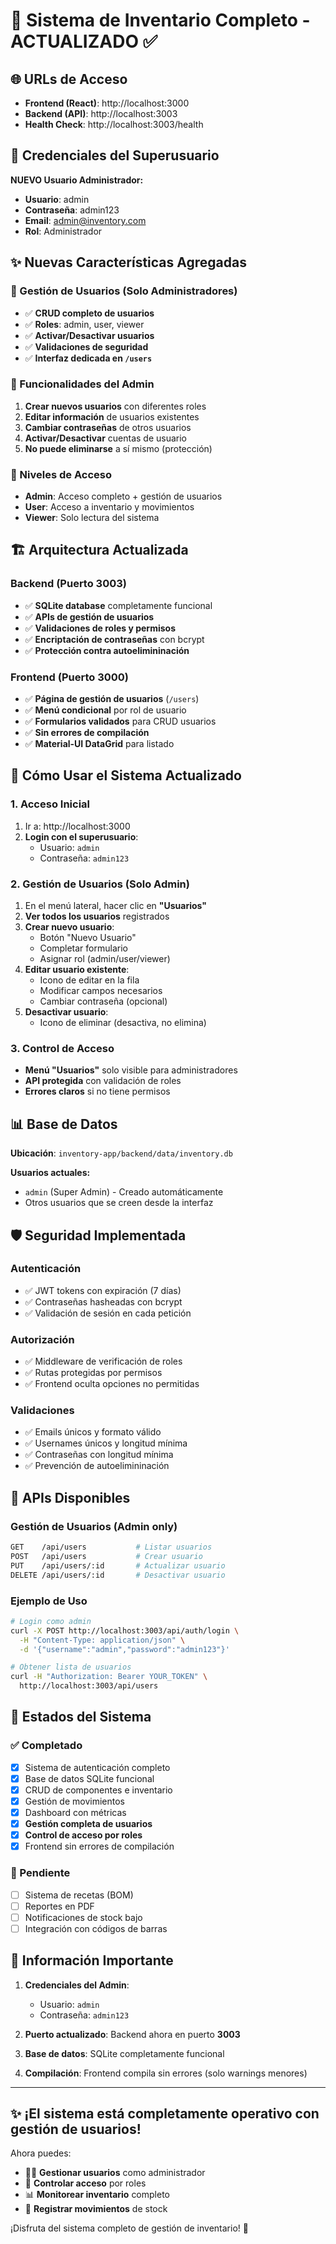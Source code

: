 # 🎉 Sistema de Inventario Completo - ACTUALIZADO ✅

## 🌐 URLs de Acceso

- **Frontend (React)**: http://localhost:3000
- **Backend (API)**: http://localhost:3003
- **Health Check**: http://localhost:3003/health

## 👤 Credenciales del Superusuario

**NUEVO Usuario Administrador:**
- **Usuario**: admin
- **Contraseña**: admin123
- **Email**: admin@inventory.com
- **Rol**: Administrador

## ✨ Nuevas Características Agregadas

### 🔧 Gestión de Usuarios (Solo Administradores)
- ✅ **CRUD completo de usuarios**
- ✅ **Roles**: admin, user, viewer
- ✅ **Activar/Desactivar usuarios**
- ✅ **Validaciones de seguridad**
- ✅ **Interfaz dedicada en `/users`**

### 🎯 Funcionalidades del Admin
1. **Crear nuevos usuarios** con diferentes roles
2. **Editar información** de usuarios existentes
3. **Cambiar contraseñas** de otros usuarios
4. **Activar/Desactivar** cuentas de usuario
5. **No puede eliminarse** a sí mismo (protección)

### 🔐 Niveles de Acceso
- **Admin**: Acceso completo + gestión de usuarios
- **User**: Acceso a inventario y movimientos
- **Viewer**: Solo lectura del sistema

## 🏗️ Arquitectura Actualizada

### Backend (Puerto 3003)
- ✅ **SQLite database** completamente funcional
- ✅ **APIs de gestión de usuarios**
- ✅ **Validaciones de roles y permisos**
- ✅ **Encriptación de contraseñas** con bcrypt
- ✅ **Protección contra autoelimininación**

### Frontend (Puerto 3000)
- ✅ **Página de gestión de usuarios** (`/users`)
- ✅ **Menú condicional** por rol de usuario
- ✅ **Formularios validados** para CRUD usuarios
- ✅ **Sin errores de compilación**
- ✅ **Material-UI DataGrid** para listado

## 🚀 Cómo Usar el Sistema Actualizado

### 1. Acceso Inicial
1. Ir a: http://localhost:3000
2. **Login con el superusuario**:
   - Usuario: `admin`
   - Contraseña: `admin123`

### 2. Gestión de Usuarios (Solo Admin)
1. En el menú lateral, hacer clic en **"Usuarios"**
2. **Ver todos los usuarios** registrados
3. **Crear nuevo usuario**:
   - Botón "Nuevo Usuario"
   - Completar formulario
   - Asignar rol (admin/user/viewer)
4. **Editar usuario existente**:
   - Icono de editar en la fila
   - Modificar campos necesarios
   - Cambiar contraseña (opcional)
5. **Desactivar usuario**:
   - Icono de eliminar (desactiva, no elimina)

### 3. Control de Acceso
- **Menú "Usuarios"** solo visible para administradores
- **API protegida** con validación de roles
- **Errores claros** si no tiene permisos

## 📊 Base de Datos

**Ubicación**: `inventory-app/backend/data/inventory.db`

**Usuarios actuales:**
- `admin` (Super Admin) - Creado automáticamente
- Otros usuarios que se creen desde la interfaz

## 🛡️ Seguridad Implementada

### Autenticación
- ✅ JWT tokens con expiración (7 días)
- ✅ Contraseñas hasheadas con bcrypt
- ✅ Validación de sesión en cada petición

### Autorización
- ✅ Middleware de verificación de roles
- ✅ Rutas protegidas por permisos
- ✅ Frontend oculta opciones no permitidas

### Validaciones
- ✅ Emails únicos y formato válido
- ✅ Usernames únicos y longitud mínima
- ✅ Contraseñas con longitud mínima
- ✅ Prevención de autoelimininación

## 🔧 APIs Disponibles

### Gestión de Usuarios (Admin only)
```bash
GET    /api/users           # Listar usuarios
POST   /api/users           # Crear usuario
PUT    /api/users/:id       # Actualizar usuario
DELETE /api/users/:id       # Desactivar usuario
```

### Ejemplo de Uso
```bash
# Login como admin
curl -X POST http://localhost:3003/api/auth/login \
  -H "Content-Type: application/json" \
  -d '{"username":"admin","password":"admin123"}'

# Obtener lista de usuarios
curl -H "Authorization: Bearer YOUR_TOKEN" \
  http://localhost:3003/api/users
```

## 🎯 Estados del Sistema

### ✅ Completado
- [x] Sistema de autenticación completo
- [x] Base de datos SQLite funcional
- [x] CRUD de componentes e inventario
- [x] Gestión de movimientos
- [x] Dashboard con métricas
- [x] **Gestión completa de usuarios**
- [x] **Control de acceso por roles**
- [x] Frontend sin errores de compilación

### 🔄 Pendiente
- [ ] Sistema de recetas (BOM)
- [ ] Reportes en PDF
- [ ] Notificaciones de stock bajo
- [ ] Integración con códigos de barras

## 🚨 Información Importante

1. **Credenciales del Admin**: 
   - Usuario: `admin` 
   - Contraseña: `admin123`

2. **Puerto actualizado**: Backend ahora en puerto **3003**

3. **Base de datos**: SQLite completamente funcional

4. **Compilación**: Frontend compila sin errores (solo warnings menores)

---

## ✨ ¡El sistema está completamente operativo con gestión de usuarios!

Ahora puedes:
- 👨‍💼 **Gestionar usuarios** como administrador
- 🔐 **Controlar acceso** por roles
- 📊 **Monitorear inventario** completo
- 🔄 **Registrar movimientos** de stock

¡Disfruta del sistema completo de gestión de inventario! 🚀